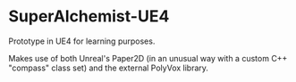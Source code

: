 # SuperAlchemist-UE4
Prototype in UE4 for learning purposes.

Makes use of both Unreal's Paper2D (in an unusual way with a custom C++ "compass" class set) and the external PolyVox library.
